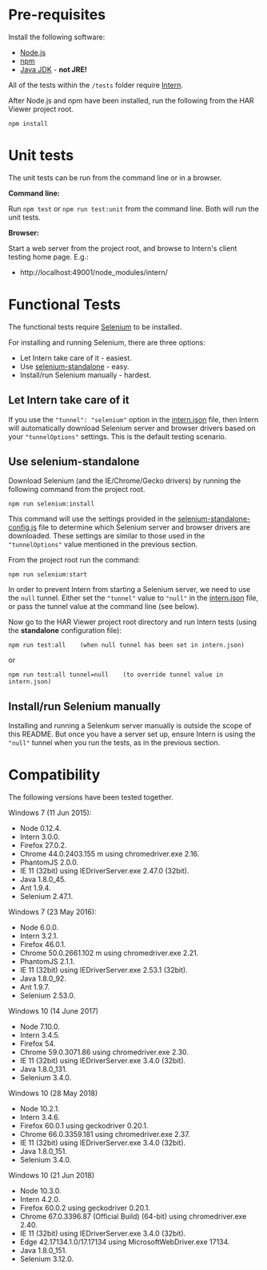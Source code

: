 # Pre-requisites

Install the following software:

- [Node.js](https://docs.npmjs.com/getting-started/installing-node)
- [npm](https://docs.npmjs.com/getting-started/installing-node)
- [Java JDK](http://www.oracle.com/technetwork/java/javase/downloads/index.html) - **not JRE!**

All of the tests within the `/tests` folder require [Intern](https://github.com/theintern/intern/).

After Node.js and npm have been installed, run the following from the HAR Viewer project root.

    npm install


# Unit tests

The unit tests can be run from the command line or in a browser.

**Command line:**

Run `npm test` or `npm run test:unit` from the command line. Both will run the unit tests.

**Browser:**

Start a web server from the project root, and browse to Intern's client testing home page. E.g.:

- http://localhost:49001/node_modules/intern/


# Functional Tests

The functional tests require [Selenium](http://www.seleniumhq.org/download/) to be installed.

For installing and running Selenium, there are three options:
- Let Intern take care of it - easiest.
- Use [selenium-standalone](https://github.com/vvo/selenium-standalone) - easy.
- Install/run Selenium manually - hardest.

## Let Intern take care of it

If you use the `"tunnel": "selenium"` option in the [intern.json](intern.json) file, then Intern will automatically download Selenium server and browser drivers based on your `"tunnelOptions"` settings. This is the default testing scenario.

## Use selenium-standalone

Download Selenium (and the IE/Chrome/Gecko drivers) by running the following command from the project root.

    npm run selenium:install

This command will use the settings provided in the [selenium-standalone-config.js](selenium-standalone-config.js) file to determine which Selenium server and browser drivers are downloaded. These settings are similar to those used in the `"tunnelOptions"` value mentioned in the previous section.

From the project root run the command:

    npm run selenium:start

In order to prevent Intern from starting a Selenium server, we need to use the `null` tunnel. Either set the `"tunnel"` value to `"null"` in the [intern.json](intern.json) file, or pass the tunnel value at the command line (see below).

Now go to the HAR Viewer project root directory and run Intern tests (using the **standalone** configuration file):

    npm run test:all    (when null tunnel has been set in intern.json)

or

    npm run test:all tunnel=null    (to override tunnel value in intern.json)


## Install/run Selenium manually

Installing and running a Selenkum server manually is outside the scope of this README. But once you have a server set up, ensure Intern is using the `"null"` tunnel when you run the tests, as in the previous section.


# Compatibility

The following versions have been tested together.

Windows 7 (11 Jun 2015):

- Node 0.12.4.
- Intern 3.0.0.
- Firefox 27.0.2.
- Chrome 44.0.2403.155 m using chromedriver.exe 2.16.
- PhantomJS 2.0.0.
- IE 11 (32bit) using IEDriverServer.exe 2.47.0 (32bit).
- Java 1.8.0_45.
- Ant 1.9.4.
- Selenium 2.47.1.

Windows 7 (23 May 2016):

- Node 6.0.0.
- Intern 3.2.1.
- Firefox 46.0.1.
- Chrome 50.0.2661.102 m using chromedriver.exe 2.21.
- PhantomJS 2.1.1.
- IE 11 (32bit) using IEDriverServer.exe 2.53.1 (32bit).
- Java 1.8.0_92.
- Ant 1.9.7.
- Selenium 2.53.0.

Windows 10 (14 June 2017)

- Node 7.10.0.
- Intern 3.4.5.
- Firefox 54.
- Chrome 59.0.3071.86 using chromedriver.exe 2.30.
- IE 11 (32bit) using IEDriverServer.exe 3.4.0 (32bit).
- Java 1.8.0_131.
- Selenium 3.4.0.

Windows 10 (28 May 2018)

- Node 10.2.1.
- Intern 3.4.6.
- Firefox 60.0.1 using geckodriver 0.20.1.
- Chrome 66.0.3359.181 using chromedriver.exe 2.37.
- IE 11 (32bit) using IEDriverServer.exe 3.4.0 (32bit).
- Java 1.8.0_151.
- Selenium 3.4.0.

Windows 10 (21 Jun 2018)

- Node 10.3.0.
- Intern 4.2.0.
- Firefox 60.0.2 using geckodriver 0.20.1.
- Chrome 67.0.3396.87 (Official Build) (64-bit) using chromedriver.exe 2.40.
- IE 11 (32bit) using IEDriverServer.exe 3.4.0 (32bit).
- Edge 42.17134.1.0/17.17134 using MicrosoftWebDriver.exe 17134.
- Java 1.8.0_151.
- Selenium 3.12.0.
